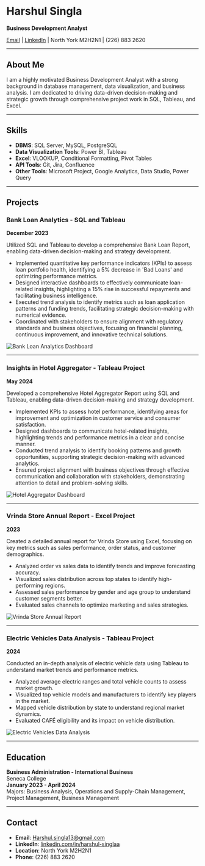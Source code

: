 # Harshul Singla

**Business Development Analyst**

[Email](mailto:Harshul.singla13@gmail.com) | [LinkedIn](https://www.linkedin.com/in/harshul-singlaa) | North York M2H2N1 | (226) 883 2620

---

## About Me

I am a highly motivated Business Development Analyst with a strong background in database management, data visualization, and business analysis. I am dedicated to driving data-driven decision-making and strategic growth through comprehensive project work in SQL, Tableau, and Excel.

---

## Skills

- **DBMS**: SQL Server, MySQL, PostgreSQL
- **Data Visualization Tools**: Power BI, Tableau
- **Excel**: VLOOKUP, Conditional Formatting, Pivot Tables
- **API Tools**: Git, Jira, Confluence
- **Other Tools**: Microsoft Project, Google Analytics, Data Studio, Power Query

---

## Projects

### Bank Loan Analytics - SQL and Tableau
**December 2023**

Utilized SQL and Tableau to develop a comprehensive Bank Loan Report, enabling data-driven decision-making and strategy development.

- Implemented quantitative key performance indicators (KPIs) to assess loan portfolio health, identifying a 5% decrease in 'Bad Loans' and optimizing performance metrics.
- Designed interactive dashboards to effectively communicate loan-related insights, highlighting a 15% rise in successful repayments and facilitating business intelligence.
- Executed trend analysis to identify metrics such as loan application patterns and funding trends, facilitating strategic decision-making with numerical evidence.
- Coordinated with stakeholders to ensure alignment with regulatory standards and business objectives, focusing on financial planning, continuous improvement, and innovative technical solutions.

![Bank Loan Analytics Dashboard](path/to/bank-loan-dashboard-image.png)

---

### Insights in Hotel Aggregator - Tableau Project
**May 2024**

Developed a comprehensive Hotel Aggregator Report using SQL and Tableau, enabling data-driven decision-making and strategy development.

- Implemented KPIs to assess hotel performance, identifying areas for improvement and optimization in customer service and consumer satisfaction.
- Designed dashboards to communicate hotel-related insights, highlighting trends and performance metrics in a clear and concise manner.
- Conducted trend analysis to identify booking patterns and growth opportunities, supporting strategic decision-making with advanced analytics.
- Ensured project alignment with business objectives through effective communication and collaboration with stakeholders, demonstrating attention to detail and problem-solving skills.

![Hotel Aggregator Dashboard](path/to/hotel-aggregator-dashboard-image.png)

---

### Vrinda Store Annual Report - Excel Project
**2023**

Created a detailed annual report for Vrinda Store using Excel, focusing on key metrics such as sales performance, order status, and customer demographics.

- Analyzed order vs sales data to identify trends and improve forecasting accuracy.
- Visualized sales distribution across top states to identify high-performing regions.
- Assessed sales performance by gender and age group to understand customer segments better.
- Evaluated sales channels to optimize marketing and sales strategies.

![Vrinda Store Annual Report](./mnt/data/5.jpeg)

---

### Electric Vehicles Data Analysis - Tableau Project
**2024**

Conducted an in-depth analysis of electric vehicle data using Tableau to understand market trends and performance metrics.

- Analyzed average electric ranges and total vehicle counts to assess market growth.
- Visualized top vehicle models and manufacturers to identify key players in the market.
- Mapped vehicle distribution by state to understand regional market dynamics.
- Evaluated CAFÉ eligibility and its impact on vehicle distribution.

![Electric Vehicles Data Analysis](./mnt/data/3.jpeg)

---

## Education

**Business Administration - International Business**  
Seneca College  
**January 2023 - April 2024**  
Majors: Business Analysis, Operations and Supply-Chain Management, Project Management, Business Management

---

## Contact

- **Email**: [Harshul.singla13@gmail.com](mailto:Harshul.singla13@gmail.com)
- **LinkedIn**: [linkedin.com/in/harshul-singlaa](https://www.linkedin.com/in/harshul-singlaa)
- **Location**: North York M2H2N1
- **Phone**: (226) 883 2620

